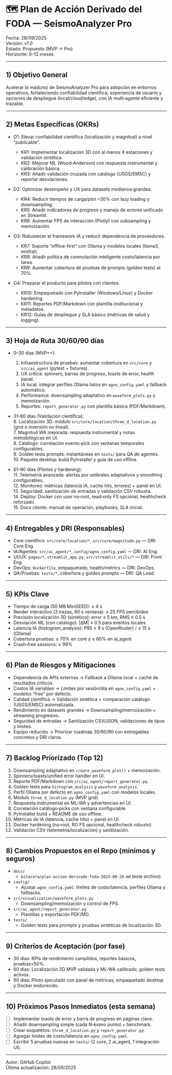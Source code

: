 # 🗺️ Plan de Acción Derivado del FODA — SeismoAnalyzer Pro

Fecha: 28/09/2025  
Versión: v1.0  
Estado: Propuesto (MVP → Pro)  
Horizonte: 0–12 meses

---

## 1) Objetivo General

Acelerar la madurez de SeismoAnalyzer Pro para adopción en entornos operativos, fortaleciendo confiabilidad científica, experiencia de usuario y opciones de despliegue (local/cloud/edge), con IA multi‑agente eficiente y trazable.

---

## 2) Metas Específicas (OKRs)

- O1: Elevar confiabilidad científica (localización y magnitud) a nivel “publicable”.  
  - KR1: Implementar localización 3D con al menos 4 estaciones y validación sintética.  
  - KR2: Mejorar ML (Wood‑Anderson) con respuesta instrumental y calibración básica.  
  - KR3: Añadir validación cruzada con catálogo (USGS/EMSC) y reportar desviaciones.

- O2: Optimizar desempeño y UX para datasets medianos‑grandes.  
  - KR4: Reducir tiempos de carga/plot >30% con lazy loading y downsampling.  
  - KR5: Añadir indicadores de progreso y manejo de errores unificado en Streamlit.  
  - KR6: Aumentar FPS de interacción (Plotly) con subsampling y memoización.

- O3: Robustecer el framework IA y reducir dependencia de proveedores.  
  - KR7: Soporte “offline-first” con Ollama y modelos locales (llama3, mistral).  
  - KR8: Añadir política de conmutación inteligente costo/latencia por tarea.  
  - KR9: Aumentar cobertura de pruebas de prompts (golden tests) al 70%.

- O4: Preparar el producto para pilotos con clientes.  
  - KR10: Empaquetado con PyInstaller (Windows/Linux) y Docker hardening.  
  - KR11: Reportes PDF/Markdown con plantilla institucional y metadatos.  
  - KR12: Guías de despliegue y SLA básico (métricas de salud y logging).

---

## 3) Hoja de Ruta 30/60/90 días

- 0–30 días (MVP++):  
  1. Infraestructura de pruebas: aumentar cobertura en `src/core` y `src/ai_agent` (pytest + fixtures).  
  2. UX crítica: spinners, barras de progreso, toasts de error, health panel.  
  3. IA local: integrar perfiles Ollama listos en `agno_config.yaml` y fallback automático.  
  4. Performance: downsampling adaptativo en `waveform_plots.py` y memoización.  
  5. Reportes: `report_generator.py` con plantilla básica (PDF/Markdown).

- 31–60 días (Validación científica):  
  6. Localización 3D: módulo `src/core/location/three_d_location.py` (grid o inversión no lineal).  
  7. Magnitud WA mejorada: respuesta instrumental y notas metodológicas en UI.  
  8. Catálogo: correlación evento‑pick con ventanas temporales configurables.  
  9. Golden tests prompts: instantáneas en `tests/` para QA de agentes.  
  10. Paquete desktop: build PyInstaller y guía de uso offline.

- 61–90 días (Pilotos y hardening):  
  11. Telemetría avanzada: alertas por umbrales adaptativos y smoothing configurables.  
  12. Monitoreo: métricas (latencia IA, cache hits, errores) + panel en UI.  
  13. Seguridad: sanitización de entradas y validación CSV robusta.  
  14. Deploy: Docker con user no‑root, read‑only FS opcional, healthcheck reforzado.  
  15. Docs cliente: manual de operación, playbooks, SLA inicial.

---

## 4) Entregables y DRI (Responsables)

- Core científico: `src/core/location/*`, `src/core/magnitude.py` — DRI: Core Eng.  
- IA/Agentes: `src/ai_agent/*`, `config/agno_config.yaml` — DRI: AI Eng.  
- UI/UX: `pages/*`, `streamlit_app.py`, `src/streamlit_utils/*` — DRI: Front Eng.  
- DevOps: `Dockerfile`, empaquetado, health/metrics — DRI: DevOps.  
- QA/Pruebas: `tests/*`, cobertura y golden prompts — DRI: QA Lead.

---

## 5) KPIs Clave

- Tiempo de carga (50 MB MiniSEED): ≤ 4 s  
- Render interactivo (3 trazas, 60 s ventana): ≥ 25 FPS percibidos  
- Precisión localización 3D (sintético): error ≤ 5 km, RMS ≤ 0.5 s  
- Desviación ML (con catálogo): |ΔM| ≤ 0.5 para eventos locales  
- Latencia IA (histogram_analysis): P95 ≤ 8 s (OpenRouter) / ≤ 15 s (Ollama)  
- Cobertura pruebas: ≥ 70% en core y ≥ 60% en ai_agent  
- Crash‑free sessions: ≥ 99%

---

## 6) Plan de Riesgos y Mitigaciones

- Dependencia de APIs externas → Fallback a Ollama local + caché de resultados críticos.  
- Costos IA variables → Límites por sesión/día en `agno_config.yaml` + modelos “free” por defecto.  
- Calidad científica → Validación sintética + comparación catálogo (USGS/EMSC) automatizada.  
- Rendimiento en datasets grandes → Downsampling/memoización + streaming progresivo.  
- Seguridad de entradas → Sanitización CSV/JSON, validaciones de tipos y límites.  
- Equipo reducido → Priorizar roadmap 30/60/90 con entregables concretos y DRI claros.

---

## 7) Backlog Priorizado (Top 12)

1) Downsampling adaptativo en `create_waveform_plot()` + memoización.  
2) Spinners/toasts/unified error handler en UI.  
3) Reporte PDF/Markdown con `src/ai_agent/report_generator.py`.  
4) Golden tests para `histogram_analysis` y `waveform_analysis`.  
5) Perfil Ollama por defecto en `agno_config.yaml` con modelos locales.  
6) Módulo `three_d_location.py` (MVP grid).  
7) Respuesta instrumental en ML‑WA y advertencias en UI.  
8) Correlación catálogo‑picks con ventana configurable.  
9) PyInstaller build + README de uso offline.  
10) Métricas de IA (latencia, cache hits) + panel en UI.  
11) Docker hardening (no‑root, RO FS opcional, healthcheck robusto).  
12) Validación CSV (telemetría/localización) y sanitización.

---

## 8) Cambios Propuestos en el Repo (mínimos y seguros)

- `docs/`  
  - `bitacora/plan-accion-derivado-foda-2025-09-28.md` (este archivo)  
- `config/`  
  - Ajustar `agno_config.yaml`: límites de costo/latencia, perfiles Ollama y fallbacks.  
- `src/visualization/waveform_plots.py`  
  - Downsampling/memoización y control de FPS.  
- `src/ai_agent/report_generator.py`  
  - Plantillas y exportación PDF/MD.  
- `tests/`  
  - Golden tests para prompts y pruebas sintéticas de localización 3D.

---

## 9) Criterios de Aceptación (por fase)

- 30 días: KPIs de rendimiento cumplidos, reportes básicos, pruebas>50%.  
- 60 días: Localización 3D MVP validada y ML‑WA calibrado; golden tests activos.  
- 90 días: Piloto ejecutado con panel de métricas, empaquetado desktop y Docker endurecido.

---

## 10) Próximos Pasos Inmediatos (esta semana)

- [ ] Implementar toasts de error y barra de progreso en páginas clave.  
- [ ] Añadir downsampling simple (cada N‑ésimo punto) + benchmark.  
- [ ] Crear esqueletos: `three_d_location.py` y `report_generator.py`.  
- [ ] Agregar límites de costo/latencia en `agno_config.yaml`.  
- [ ] Escribir 5 pruebas nuevas en `tests/` (2 core, 2 ai_agent, 1 integración UI).

---

Autor: GitHub Copilot  
Última actualización: 28/09/2025
